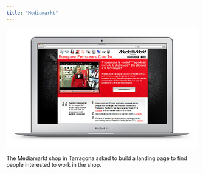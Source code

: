 ```yaml
---
title: "Mediamarkt"
---
```


![](./images/1.jpg)

The Mediamarkt shop in Tarragona asked to build a landing page to find people interested to work in the shop.

